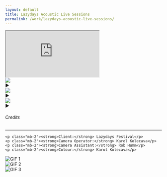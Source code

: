 ```yaml
---
layout: default
title: Lazydays Acoustic Live Sessions
permalink: /work/lazydays-acoustic-live-sessions/
---
```


<div class="container mt-5 pt-5">
  <div class="video-section mb-5">
    <div class="ratio ratio-16x9 mb-3">
      <iframe id="main-video" src="https://www.youtube.com/embed/g9l7EDR4pA4?autoplay=1&mute=0&controls=1&modestbranding=1&rel=0" allowfullscreen></iframe>
    </div>

<div class="d-flex gap-3 mt-2">
  <div class="video-thumb selected" data-video="p0dfUFiLLhk">
    <div class="thumb-wrapper">
      <img src="https://img.youtube.com/vi/p0dfUFiLLhk/0.jpg" class="thumb-image">
      <div class="play-icon">▶</div>
    </div>
  </div>
  <div class="video-thumb" data-video="g9l7EDR4pA4">
    <div class="thumb-wrapper">
      <img src="https://img.youtube.com/vi/g9l7EDR4pA4/0.jpg" class="thumb-image">
      <div class="play-icon">▶</div>
    </div>
  </div>
  <div class="video-thumb" data-video="D32SWctO5aY">
    <div class="thumb-wrapper">
      <img src="https://img.youtube.com/vi/D32SWctO5aY/0.jpg" class="thumb-image">
      <div class="play-icon">▶</div>
    </div>
  </div>
</div>

  </div>

  <div class="credits-section my-5">
    <div class="position-relative mb-4">
      <h6 class="credits-heading text-uppercase fw-normal text-muted mb-2">Credits</h6>
      <hr class="credits-line">
      <div class="credits-line-highlight"></div>
    </div>

    <p class="mb-2"><strong>Client:</strong> Lazydays Festival</p>
    <p class="mb-2"><strong>Camera Operator:</strong> Karol Kolecava</p>
    <p class="mb-2"><strong>Camera Assistant:</strong> Rob Humm</p>
    <p class="mb-2"><strong>Colour:</strong> Karol Kolecava</p>
  </div>

  <div class="row g-4">
    <div class="col-md-4 project-tile"><img src="{{ site.baseurl }}/assets/gifs/mabes_001.gif" class="grid-image" alt="GIF 1"></div>
    <div class="col-md-4 project-tile"><img src="{{ site.baseurl }}/assets/gifs/leowalrus_002.gif" class="grid-image" alt="GIF 2"></div>
    <div class="col-md-4 project-tile"><img src="{{ site.baseurl }}/assets/gifs/franlusty_003.gif" class="grid-image" alt="GIF 3"></div>
  </div>
</div>

<script>
  document.addEventListener('DOMContentLoaded', () => {
    const thumbs = document.querySelectorAll('.video-thumb');
    const iframe = document.getElementById('main-video');

    thumbs.forEach(thumb => {
      thumb.addEventListener('click', () => {
        const videoId = thumb.getAttribute('data-video');
        iframe.src = `https://www.youtube.com/embed/${videoId}?autoplay=1&mute=0&controls=1&modestbranding=1&rel=0`;

        thumbs.forEach(t => t.classList.remove('selected'));
        thumb.classList.add('selected');
      });
    });
  });
</script>
